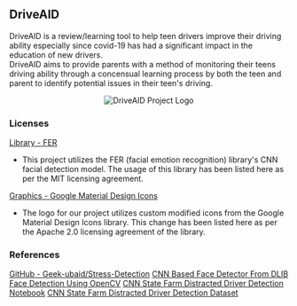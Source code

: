 ## DriveAID
DriveAID is a review/learning tool to help teen drivers improve their driving ability especially since covid-19 has had a significant impact in the education of new drivers.<br>
DriveAID aims to provide parents with a method of monitoring their teens driving ability through a concensual learning process by both the teen and parent to identify potential issues in their teen's driving.<br>
<p align="center">
<img src="https://user-images.githubusercontent.com/20238115/111413081-f86b9480-86b3-11eb-81cb-f720a71f3bf9.png" alt="DriveAID Project Logo"/>
</p>


### Licenses
[Library - FER](https://github.com/justinshenk/fer/blob/master/LICENSE)
- This project utilizes the FER (facial emotion recognition) library's CNN facial detection model. The usage of this library has been listed here as per the MIT licensing agreement.

[Graphics - Google Material Design Icons](https://github.com/google/material-design-icons/blob/master/LICENSE)
- The logo for our project utilizes custom modified icons from the Google Material Design Icons library. This change has been listed here as per the Apache 2.0 licensing agreement of the library.

### References
[GitHub - Geek-ubaid/Stress-Detection](https://github.com/Geek-ubaid/Stress-Detection)
[CNN Based Face Detector From DLIB](https://towardsdatascience.com/cnn-based-face-detector-from-dlib-c3696195e01c
)
[Face Detection Using OpenCV](https://towardsdatascience.com/face-detection-in-2-minutes-using-opencv-python-90f89d7c0f81)
[CNN State Farm Distracted Driver Detection Notebook](https://www.kaggle.com/anayantzinp/cnn-state-farm-distracted-driver-detection)
[CNN State Farm Distracted Driver Detection Dataset](https://www.kaggle.com/c/state-farm-distracted-driver-detection/overview)
